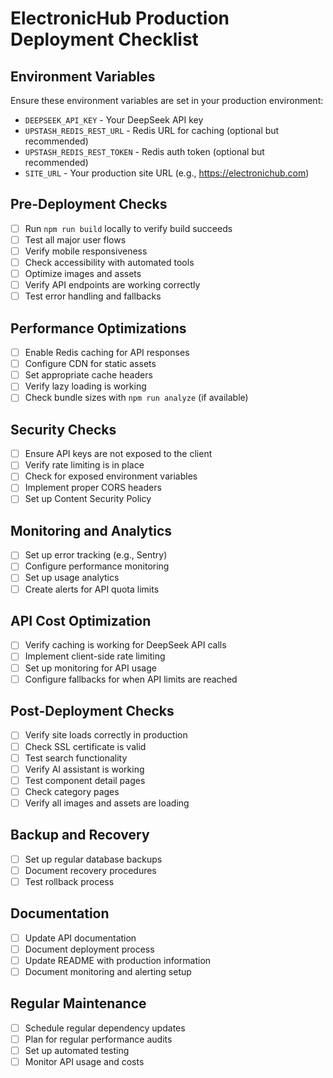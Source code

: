 # ElectronicHub Production Deployment Checklist

## Environment Variables

Ensure these environment variables are set in your production environment:

- `DEEPSEEK_API_KEY` - Your DeepSeek API key
- `UPSTASH_REDIS_REST_URL` - Redis URL for caching (optional but recommended)
- `UPSTASH_REDIS_REST_TOKEN` - Redis auth token (optional but recommended)
- `SITE_URL` - Your production site URL (e.g., https://electronichub.com)

## Pre-Deployment Checks

- [ ] Run `npm run build` locally to verify build succeeds
- [ ] Test all major user flows
- [ ] Verify mobile responsiveness
- [ ] Check accessibility with automated tools
- [ ] Optimize images and assets
- [ ] Verify API endpoints are working correctly
- [ ] Test error handling and fallbacks

## Performance Optimizations

- [ ] Enable Redis caching for API responses
- [ ] Configure CDN for static assets
- [ ] Set appropriate cache headers
- [ ] Verify lazy loading is working
- [ ] Check bundle sizes with `npm run analyze` (if available)

## Security Checks

- [ ] Ensure API keys are not exposed to the client
- [ ] Verify rate limiting is in place
- [ ] Check for exposed environment variables
- [ ] Implement proper CORS headers
- [ ] Set up Content Security Policy

## Monitoring and Analytics

- [ ] Set up error tracking (e.g., Sentry)
- [ ] Configure performance monitoring
- [ ] Set up usage analytics
- [ ] Create alerts for API quota limits

## API Cost Optimization

- [ ] Verify caching is working for DeepSeek API calls
- [ ] Implement client-side rate limiting
- [ ] Set up monitoring for API usage
- [ ] Configure fallbacks for when API limits are reached

## Post-Deployment Checks

- [ ] Verify site loads correctly in production
- [ ] Check SSL certificate is valid
- [ ] Test search functionality
- [ ] Verify AI assistant is working
- [ ] Test component detail pages
- [ ] Check category pages
- [ ] Verify all images and assets are loading

## Backup and Recovery

- [ ] Set up regular database backups
- [ ] Document recovery procedures
- [ ] Test rollback process

## Documentation

- [ ] Update API documentation
- [ ] Document deployment process
- [ ] Update README with production information
- [ ] Document monitoring and alerting setup

## Regular Maintenance

- [ ] Schedule regular dependency updates
- [ ] Plan for regular performance audits
- [ ] Set up automated testing
- [ ] Monitor API usage and costs
